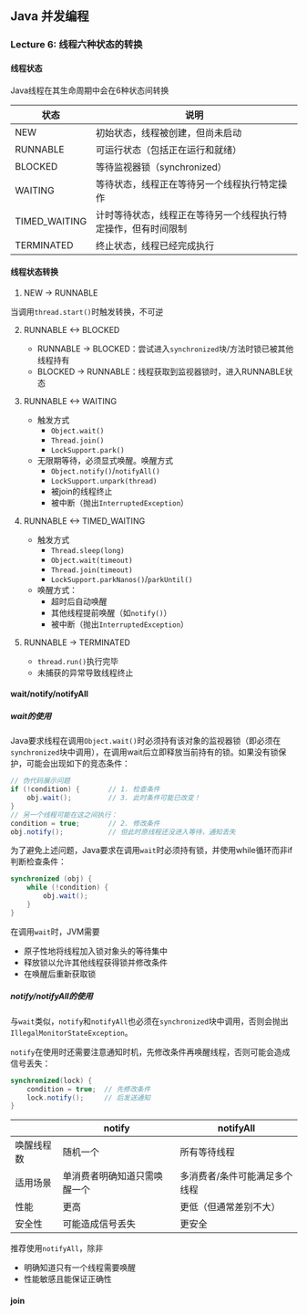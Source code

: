 ## Java 并发编程

### Lecture 6: 线程六种状态的转换

#### 线程状态

Java线程在其生命周期中会在6种状态间转换

|状态|说明|
|---|---|
|NEW|初始状态，线程被创建，但尚未启动|
|RUNNABLE|可运行状态（包括正在运行和就绪）|
|BLOCKED|等待监视器锁（synchronized）|
|WAITING|等待状态，线程正在等待另一个线程执行特定操作|
|TIMED_WAITING|计时等待状态，线程正在等待另一个线程执行特定操作，但有时间限制|
|TERMINATED|终止状态，线程已经完成执行|

#### 线程状态转换

1. NEW -> RUNNABLE
   
当调用`thread.start()`时触发转换，不可逆

2. RUNNABLE <-> BLOCKED
   - RUNNABLE -> BLOCKED：尝试进入`synchronized`块/方法时锁已被其他线程持有
   - BLOCKED -> RUNNABLE：线程获取到监视器锁时，进入RUNNABLE状态

3. RUNNABLE <-> WAITING
   - 触发方式
     - `Object.wait()`
     - `Thread.join()`
     - `LockSupport.park()`
   - 无限期等待，必须显式唤醒。唤醒方式
     - `Object.notify()`/`notifyAll()`
     - `LockSupport.unpark(thread)`
     - 被join的线程终止
     - 被中断（抛出`InterruptedException`）

4. RUNNABLE <-> TIMED_WAITING
   - 触发方式
     - `Thread.sleep(long)`
     - `Object.wait(timeout)`
     - `Thread.join(timeout)`
     - `LockSupport.parkNanos()`/`parkUntil()`
   - 唤醒方式：
     - 超时后自动唤醒
     - 其他线程提前唤醒（如`notify()`）
     - 被中断（抛出`InterruptedException`）

5. RUNNABLE -> TERMINATED
   - `thread.run()`执行完毕
   - 未捕获的异常导致线程终止

#### wait/notify/notifyAll

##### wait的使用

Java要求线程在调用`Object.wait()`时必须持有该对象的监视器锁（即必须在`synchronized`块中调用），在调用wait后立即释放当前持有的锁。如果没有锁保护，可能会出现如下的竞态条件：
```java
// 伪代码展示问题
if (!condition) {       // 1. 检查条件
    obj.wait();         // 3. 此时条件可能已改变！
}
// 另一个线程可能在这之间执行：
condition = true;       // 2. 修改条件
obj.notify();           // 但此时原线程还没进入等待，通知丢失
```
为了避免上述问题，Java要求在调用`wait`时必须持有锁，并使用while循环而非if判断检查条件：
```java
synchronized (obj) {
    while (!condition) {
        obj.wait();
    }
}
```
在调用`wait`时，JVM需要
- 原子性地将线程加入锁对象头的等待集中
- 释放锁以允许其他线程获得锁并修改条件
- 在唤醒后重新获取锁

##### notify/notifyAll的使用

与`wait`类似，`notify`和`notifyAll`也必须在`synchronized`块中调用，否则会抛出`IllegalMonitorStateException`。

`notify`在使用时还需要注意通知时机，先修改条件再唤醒线程，否则可能会造成信号丢失：
```java
synchronized(lock) {
    condition = true;  // 先修改条件
    lock.notify();     // 后发送通知
}
```

||notify|notifyAll|
|---|---|---|
|唤醒线程数|随机一个|所有等待线程|
|适用场景|单消费者明确知道只需唤醒一个|多消费者/条件可能满足多个线程|
|性能|更高|更低（但通常差别不大）|
|安全性|可能造成信号丢失|更安全|

推荐使用`notifyAll`，除非
- 明确知道只有一个线程需要唤醒
- 性能敏感且能保证正确性

#### join
